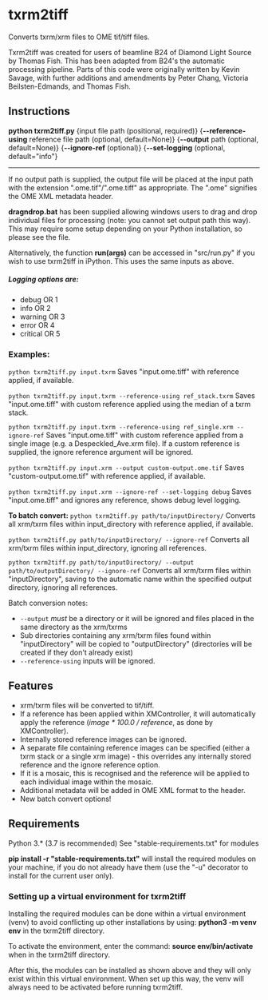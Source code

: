 # txrm2tiff

Converts txrm/xrm files to OME tif/tiff files.

Txrm2tiff was created for users of beamline B24 of Diamond Light Source by Thomas Fish. This has been adapted from B24's the automatic processing pipeline. Parts of this code were originally written by Kevin Savage, with further additions and amendments by Peter Chang, Victoria Beilsten-Edmands, and Thomas Fish.

## Instructions

**python txrm2tiff.py** {input file path (positional, required)} {**--reference-using** reference file path (optional, default=None)} {**--output** path (optional, default=None)} {**--ignore-ref** (optional)} {**--set-logging** (optional, default="info"}

---

If no output path is supplied, the output file will be placed at the input path with the extension ".ome.tif"/".ome.tiff" as appropriate. The ".ome" signifies the OME XML metadata header.

**dragndrop.bat** has been supplied allowing windows users to drag and drop individual files for processing (note: you cannot set output path this way). This may require some setup depending on your Python installation, so please see the file.

Alternatively, the function **run(args)** can be accessed in "src/run.py" if you wish to use txrm2tiff in iPython. This uses the same inputs as above.

##### Logging options are:
* debug OR 1
* info OR 2
* warning OR 3
* error OR 4
* critical OR 5


### Examples:
`python txrm2tiff.py input.txrm`
Saves "input.ome.tiff" with reference applied, if available.

`python txrm2tiff.py input.txrm --reference-using ref_stack.txrm`
Saves "input.ome.tiff" with custom reference applied using the median of a txrm stack.

`python txrm2tiff.py input.txrm --reference-using ref_single.xrm --ignore-ref`
Saves "input.ome.tiff" with custom reference applied from a single image (e.g. a Despeckled_Ave.xrm file). If a custom reference is supplied, the ignore reference argument will be ignored.

`python txrm2tiff.py input.xrm --output custom-output.ome.tif`
Saves "custom-output.ome.tif" with reference applied, if available.

`python txrm2tiff.py input.xrm --ignore-ref --set-logging debug`
Saves "input.ome.tiff" and ignores any reference, shows debug level logging.

**To batch convert:**
`python txrm2tiff.py path/to/inputDirectory/`
Converts all xrm/txrm files within input_directory with reference applied, if available.

`python txrm2tiff.py path/to/inputDirectory/ --ignore-ref`
Converts all xrm/txrm files within input_directory, ignoring all references.

`python txrm2tiff.py path/to/inputDirectory/ --output path/to/outputDirectory/ --ignore-ref`
Converts all xrm/txrm files within "inputDirectory", saving to the automatic name within the specified output directory, ignoring all references.

Batch conversion notes:
* `--output` _must_ be a directory or it will be ignored and files placed in the same directory as the xrm/txrms
* Sub directories containing any xrm/txrm files found within "inputDirectory" will be copied to "outputDirectory" (directories will be created if they don't already exist)
* `--reference-using` inputs will be ignored.


## Features
* xrm/txrm files will be converted to tif/tiff.
* If a reference has been applied within XMController, it will automatically apply the reference (_image * 100.0 / reference_, as done by XMController).
* Internally stored reference images can be ignored.
* A separate file containing reference images can be specified (either a txrm stack or a single xrm image) - this overrides any internally stored reference and the ignore reference option.
* If it is a mosaic, this is recognised and the reference will be applied to each individual image within the mosaic.
* Additional metadata will be added in OME XML format to the header.
* New batch convert options!



## Requirements
Python 3.* (3.7 is recommended)
See "stable-requirements.txt" for modules

**pip install -r "stable-requirements.txt"** will install the required modules on your machine, if you do not already have them (use the "-u" decorator to install for the current user only).

### Setting up a virtual environment for txrm2tiff
Installing the required modules can be done within a virtual environment (venv) to avoid conflicting up other installations by using:
**python3 -m venv env** in the txrm2tiff directory.

To activate the environment, enter the command:
**source env/bin/activate** when in the txrm2tiff directory.

After this, the modules can be installed as shown above and they will only exist within this virtual environment. When set up this way, the venv will always need to be activated before running txrm2tiff.
